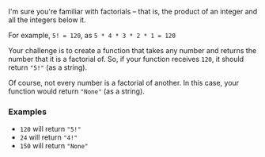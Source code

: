 I'm sure you're familiar with factorials – that is, the product of an integer and all the integers below it. 

For example, `5! = 120`, as `5 * 4 * 3 * 2 * 1 = 120`

Your challenge is to create a function that takes any number and returns the number that it is a factorial of. So, if your function receives `120`, it should return `"5!"` (as a string).

Of course, not every number is a factorial of another. In this case, your function would return `"None"` (as a string).

### Examples

* `120` will return `"5!"`
* `24` will return `"4!"`
* `150` will return `"None"`